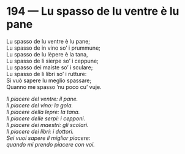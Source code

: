 # 194 — Lu spasso de lu ventre è lu pane

Lu spasso de lu ventre è lu pane;  
Lu spasso de in vino so’ i prummune;  
Lu spasso de lu lèpere è la tana,  
Lu spasso de li sierpe so’ i ceppune;  
Lu spasso dei maiste so’ i sculare;  
Lu spasso de li libri so’ i rutture:  
Si vuò sapere lu meglio spassare;  
Quanno me spasso ’nu poco cu’ vuje.

_Il piacere del ventre: il pane.  
Il piacere del vino: la gola.  
Il piacere della lepre: la tana.  
Il piacere delle serpi: i cepponi.  
Il piacere dei maestri: gli scolari.  
Il piacere dei libri: i dottori.  
Sei vuoi sapere il miglior piacere:  
quando mi prendo piacere con voi._

